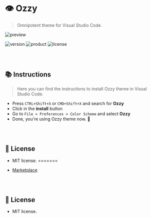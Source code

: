 # 👁 Ozzy
> Omnipotent theme for Visual Studio Code.

![preview](https://i.imgur.com/k7DjuUg.png)

![version](https://img.shields.io/badge/VERSION-1.0.3-brightgreen.svg?style=for-the-badge)
![product](https://img.shields.io/badge/VSCODE-1.49.0-purple.svg?style=for-the-badge)
![license](https://img.shields.io/badge/LICENSE-MIT-blue.svg?style=for-the-badge)

<br><br>

## 📚 Instructions
> Here you can find the instructions to install Ozzy theme in Visual Studio Code.

* Press `CTRL+Shift+X` or `CMD+Shift+X` and search for **Ozzy**
* Click in the **install** button
* Go to `File > Preferences > Color Scheme` and select **Ozzy**
* Done, you're using Ozzy theme now. 🤩

<br><br>

## 📄 License
- MIT license.
=======
* [Marketplace](https://marketplace.visualstudio.com/items?itemName=ozzy.ozzy)


<br><br>

## 📄 License
- MIT license.
